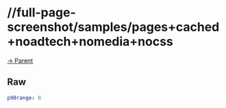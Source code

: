 
# //full-page-screenshot/samples/pages+cached+noadtech+nomedia+nocss

[→ Parent](../..)


## Raw


```yaml
p90range: 0

```

